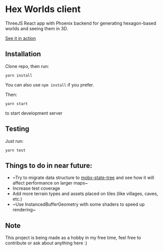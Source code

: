 # Hex Worlds client

ThreeJS React app with Phoenix backend for generating hexagon-based worlds and seeing them in 3D.

[See it in action](https://hex-worlds.netlify.com)

## Installation

Clone repo, then run:

`yarn install`

You can also use `npm install` if you prefer.

Then:

`yarn start`

to start development server

## Testing

Just run:

`yarn test`

## Things to do in near future:

- ~Try to migrate data structure to [mobx-state-tree](https://github.com/mobxjs/mobx-state-tree) and see how it will affect performance on larger maps~
- Increase test coverage
- Add more terrain types and assets placed on tiles (like villages, caves, etc.)
- ~Use InstancedBufferGeometry with some shaders to speed up rendering~

## Note

This project is being made as a hobby in my free time, feel free to contribute or ask about anything here :)
